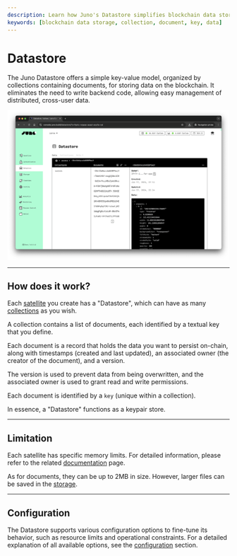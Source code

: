 ```yaml
---
description: Learn how Juno's Datastore simplifies blockchain data storage with easy-to-use SDK and comprehensive documentation.
keywords: [blockchain data storage, collection, document, key, data]
---
```


# Datastore

The Juno Datastore offers a simple key-value model, organized by collections containing documents, for storing data on the blockchain. It eliminates the need to write backend code, allowing easy management of distributed, cross-user data.

![A screenshot of the Datastore in Juno's Console](../../img/satellite/datastore.webp)

---

## How does it work?

Each [satellite] you create has a "Datastore", which can have as many [collections](./collections.md) as you wish.

A collection contains a list of documents, each identified by a textual key that you define.

Each document is a record that holds the data you want to persist on-chain, along with timestamps (created and last updated), an associated owner (the creator of the document), and a version.

The version is used to prevent data from being overwritten, and the associated owner is used to grant read and write permissions.

Each document is identified by a `key` (unique within a collection).

In essence, a "Datastore" functions as a keypair store.

---

## Limitation

Each satellite has specific memory limits. For detailed information, please refer to the related [documentation](../../miscellaneous/memory.md) page.

As for documents, they can be up to 2MB in size. However, larger files can be saved in the [storage](build/storage/index.md).

---

## Configuration

The Datastore supports various configuration options to fine-tune its behavior, such as resource limits and operational constraints. For a detailed explanation of all available options, see the [configuration](../../reference/configuration.mdx#datastore) section.

[satellite]: ../../terminology.md#satellite
